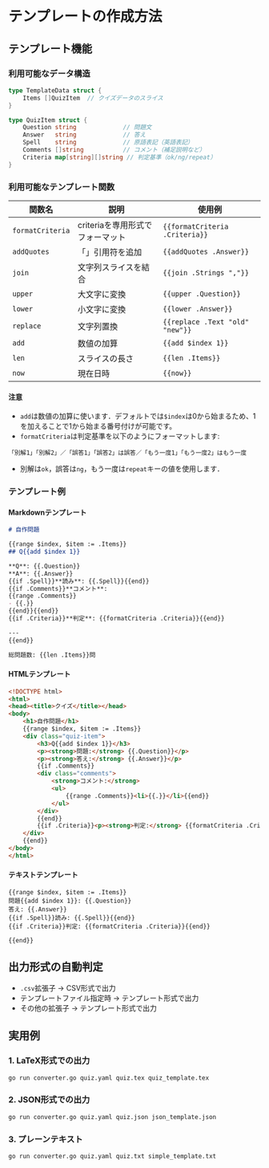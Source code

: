 # テンプレートの作成方法

## テンプレート機能

### 利用可能なデータ構造
```go
type TemplateData struct {
    Items []QuizItem  // クイズデータのスライス
}

type QuizItem struct {
    Question string             // 問題文
    Answer   string             // 答え
    Spell    string             // 原語表記（英語表記）
    Comments []string           // コメント（補足説明など）
    Criteria map[string][]string // 判定基準（ok/ng/repeat）
}
```

### 利用可能なテンプレート関数

| 関数名 | 説明 | 使用例 |
|--------|------|--------|
| `formatCriteria` | criteriaを専用形式でフォーマット | `{{formatCriteria .Criteria}}` |
| `addQuotes` | 「」引用符を追加 | `{{addQuotes .Answer}}` |
| `join` | 文字列スライスを結合 | `{{join .Strings ","}}` |
| `upper` | 大文字に変換 | `{{upper .Question}}` |
| `lower` | 小文字に変換 | `{{lower .Answer}}` |
| `replace` | 文字列置換 | `{{replace .Text "old" "new"}}` |
| `add` | 数値の加算 | `{{add $index 1}}` |
| `len` | スライスの長さ | `{{len .Items}}` |
| `now` | 現在日時 | `{{now}}` |

#### 注意
- `add`は数値の加算に使います．デフォルトでは`$index`は0から始まるため、1を加えることで1から始まる番号付けが可能です。
- `formatCriteria`は判定基準を以下のようにフォーマットします:

```text
「別解1」「別解2」／「誤答1」「誤答2」は誤答／「もう一度1」「もう一度2」はもう一度
```
  - 別解は`ok`，誤答は`ng`，もう一度は`repeat`キーの値を使用します．

### テンプレート例

#### Markdownテンプレート

```markdown
# 自作問題

{{range $index, $item := .Items}}
## Q{{add $index 1}}

**Q**: {{.Question}}
**A**: {{.Answer}}
{{if .Spell}}**読み**: {{.Spell}}{{end}}
{{if .Comments}}**コメント**:
{{range .Comments}}
- {{.}}
{{end}}{{end}}
{{if .Criteria}}**判定**: {{formatCriteria .Criteria}}{{end}}

---
{{end}}

総問題数: {{len .Items}}問
```

#### HTMLテンプレート
```html
<!DOCTYPE html>
<html>
<head><title>クイズ</title></head>
<body>
    <h1>自作問題</h1>
    {{range $index, $item := .Items}}
    <div class="quiz-item">
        <h3>Q{{add $index 1}}</h3>
        <p><strong>問題:</strong> {{.Question}}</p>
        <p><strong>答え:</strong> {{.Answer}}</p>
        {{if .Comments}}
        <div class="comments">
            <strong>コメント:</strong>
            <ul>
                {{range .Comments}}<li>{{.}}</li>{{end}}
            </ul>
        </div>
        {{end}}
        {{if .Criteria}}<p><strong>判定:</strong> {{formatCriteria .Criteria}}</p>{{end}}
    </div>
    {{end}}
</body>
</html>
```

#### テキストテンプレート
```
{{range $index, $item := .Items}}
問題{{add $index 1}}: {{.Question}}
答え: {{.Answer}}
{{if .Spell}}読み: {{.Spell}}{{end}}
{{if .Criteria}}判定: {{formatCriteria .Criteria}}{{end}}

{{end}}
```

## 出力形式の自動判定

- `.csv`拡張子 → CSV形式で出力
- テンプレートファイル指定時 → テンプレート形式で出力  
- その他の拡張子 → テンプレート形式で出力

## 実用例

### 1. LaTeX形式での出力
```bash
go run converter.go quiz.yaml quiz.tex quiz_template.tex
```

### 2. JSON形式での出力
```bash
go run converter.go quiz.yaml quiz.json json_template.json
```

### 3. プレーンテキスト
```bash
go run converter.go quiz.yaml quiz.txt simple_template.txt
```

